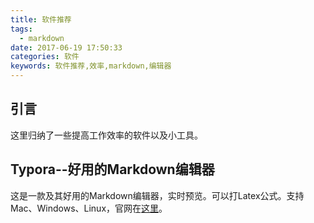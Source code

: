 ```yaml
---
title: 软件推荐
tags:
  - markdown
date: 2017-06-19 17:50:33
categories: 软件
keywords: 软件推荐,效率,markdown,编辑器
---
```


## 引言

这里归纳了一些提高工作效率的软件以及小工具。

<!--more-->

## Typora--好用的Markdown编辑器

这是一款及其好用的Markdown编辑器，实时预览。可以打Latex公式。支持Mac、Windows、Linux，官网在[这里](https://www.typora.io/)。